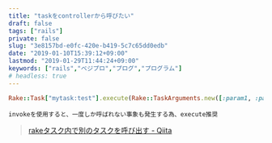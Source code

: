 ```yaml
---
title: "taskをcontrollerから呼びたい"
draft: false
tags: ["rails"]
private: false
slug: "3e8157bd-e0fc-420e-b419-5c7c65dd0edb"
date: "2019-01-10T15:39:12+09:00"
lastmod: "2019-01-29T11:44:24+09:00"
keywords: ["rails","ベジプロ","プログ","プログラム"]
# headless: true
---
```


```ruby
Rake::Task["mytask:test"].execute(Rake::TaskArguments.new([:param1, :param2], ["value1", "value2"]))
```

```!
invokeを使用すると、一度しか呼ばれない事象も発生する為、execute推奨
```

> [rakeタスク内で別のタスクを呼び出す - Qiita](https://qiita.com/paty-fakename/items/5df189681c92ce1e8004)
